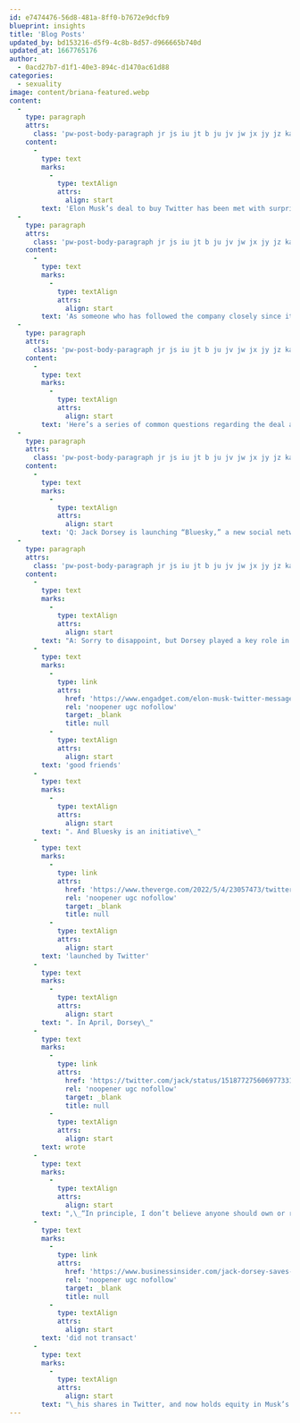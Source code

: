 ```yaml
---
id: e7474476-56d8-481a-8ff0-b7672e9dcfb9
blueprint: insights
title: 'Blog Posts'
updated_by: bd153216-d5f9-4c8b-8d57-d966665b740d
updated_at: 1667765176
author:
  - 0acd27b7-d1f1-40e3-894c-d1470ac61d88
categories:
  - sexuality
image: content/briana-featured.webp
content:
  -
    type: paragraph
    attrs:
      class: 'pw-post-body-paragraph jr js iu jt b ju jv jw jx jy jz ka kb kc kd ke kf kg kh ki kj kk kl km kn ko hz gh'
    content:
      -
        type: text
        marks:
          -
            type: textAlign
            attrs:
              align: start
        text: 'Elon Musk’s deal to buy Twitter has been met with surprise, derision, and gnashing of teeth — and an overwhelming amount of well-intentioned but poorly-informed commentary and analysis.'
  -
    type: paragraph
    attrs:
      class: 'pw-post-body-paragraph jr js iu jt b ju jv jw jx jy jz ka kb kc kd ke kf kg kh ki kj kk kl km kn ko hz gh'
    content:
      -
        type: text
        marks:
          -
            type: textAlign
            attrs:
              align: start
        text: 'As someone who has followed the company closely since its inception and has had a chance to talk in depth about technical topics with Jack Dorsey and the company’s other founders over the years, I have a different view.'
  -
    type: paragraph
    attrs:
      class: 'pw-post-body-paragraph jr js iu jt b ju jv jw jx jy jz ka kb kc kd ke kf kg kh ki kj kk kl km kn ko hz gh'
    content:
      -
        type: text
        marks:
          -
            type: textAlign
            attrs:
              align: start
        text: 'Here’s a series of common questions regarding the deal and the relationship between Dorsey and Musk about which I see the most errors and misconceptions.'
  -
    type: paragraph
    attrs:
      class: 'pw-post-body-paragraph jr js iu jt b ju jv jw jx jy jz ka kb kc kd ke kf kg kh ki kj kk kl km kn ko hz gh'
    content:
      -
        type: text
        marks:
          -
            type: textAlign
            attrs:
              align: start
        text: 'Q: Jack Dorsey is launching “Bluesky,” a new social network to compete with Twitter. I’ll just join that instead!'
  -
    type: paragraph
    attrs:
      class: 'pw-post-body-paragraph jr js iu jt b ju jv jw jx jy jz ka kb kc kd ke kf kg kh ki kj kk kl km kn ko hz gh'
    content:
      -
        type: text
        marks:
          -
            type: textAlign
            attrs:
              align: start
        text: "A: Sorry to disappoint, but Dorsey played a key role in Musk’s deal to take Twitter private. The two are\_"
      -
        type: text
        marks:
          -
            type: link
            attrs:
              href: 'https://www.engadget.com/elon-musk-twitter-messages-jack-dorsey-parag-agrawal-000254423.html'
              rel: 'noopener ugc nofollow'
              target: _blank
              title: null
          -
            type: textAlign
            attrs:
              align: start
        text: 'good friends'
      -
        type: text
        marks:
          -
            type: textAlign
            attrs:
              align: start
        text: ". And Bluesky is an initiative\_"
      -
        type: text
        marks:
          -
            type: link
            attrs:
              href: 'https://www.theverge.com/2022/5/4/23057473/twitter-bluesky-adx-release-open-source-decentralized-social-network'
              rel: 'noopener ugc nofollow'
              target: _blank
              title: null
          -
            type: textAlign
            attrs:
              align: start
        text: 'launched by Twitter'
      -
        type: text
        marks:
          -
            type: textAlign
            attrs:
              align: start
        text: ". In April, Dorsey\_"
      -
        type: text
        marks:
          -
            type: link
            attrs:
              href: 'https://twitter.com/jack/status/1518772756069773313?s=20&t=fSjGmHCcYMYa-KBpgeb7qA'
              rel: 'noopener ugc nofollow'
              target: _blank
              title: null
          -
            type: textAlign
            attrs:
              align: start
        text: wrote
      -
        type: text
        marks:
          -
            type: textAlign
            attrs:
              align: start
        text: ",\_“In principle, I don’t believe anyone should own or run Twitter. It wants to be a public good at a protocol level, not a company. Solving for the problem of it being a company however, Elon is the singular solution I trust. I trust his mission to extend the light of consciousness.” [Update: Dorsey\_"
      -
        type: text
        marks:
          -
            type: link
            attrs:
              href: 'https://www.businessinsider.com/jack-dorsey-saves-elon-musk-1billion-rolling-over-twitter-shares-2022-10?scrolltoken=rvcvwEHG-MoLqYqz97gqf6glMp4JdBmbPBkOG8TIjH2j3fNfO7MNSFEMV2XrqVS--RB_BD6yGYjupK8qebihD7SGx1GUav1cL_6vWEPLPHSY-xOeLNSPc-nO5nguPc1xjrWkscVjVUTMhk76SgF4CSJMtOpVcN9TQDafxhph0IYPliPuujNvXMQTPJsNVSTe2hE6_U4Fyp4eax9tvC0V5BmNVt9XfS7Nz1N20Q.eyJraWQiOiIyIn0'
              rel: 'noopener ugc nofollow'
              target: _blank
              title: null
          -
            type: textAlign
            attrs:
              align: start
        text: 'did not transact'
      -
        type: text
        marks:
          -
            type: textAlign
            attrs:
              align: start
        text: "\_his shares in Twitter, and now holds equity in Musk’s venture.]"
---
```

